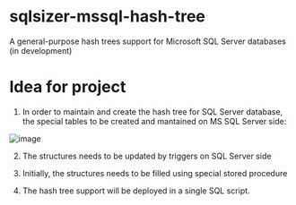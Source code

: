 # sqlsizer-mssql-hash-tree
A general-purpose hash trees support for Microsoft SQL Server databases (in development)


# Idea for project

1. In order to maintain and create the hash tree for SQL Server database, the special tables to be created and mantained on MS SQL Server side:

![image](https://user-images.githubusercontent.com/115426/203154476-91a77bc3-0578-44fb-a5f4-d708b420bd6d.png)

2. The structures needs to be updated by triggers on SQL Server side

3. Initially, the structures needs to be filled using special stored procedure

4. The hash tree support will be deployed in a single SQL script.
